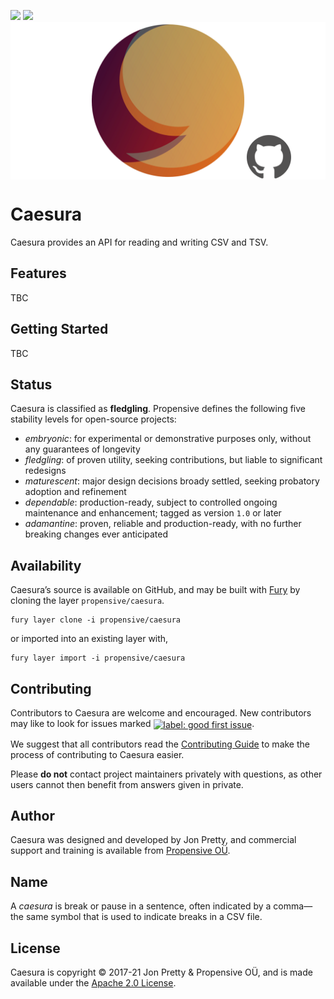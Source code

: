 [<img src="https://img.shields.io/discord/633198088311537684?color=8899f7&label=DISCORD&style=for-the-badge" height="24">](https://discord.gg/v7CjtbnwDq)
[<img src="https://vent.dev/badge/propensive/caesura" height="24">](https://vent.dev/)
<img src="/doc/images/github.png" valign="middle">

# Caesura

Caesura provides an API for reading and writing CSV and TSV.

## Features

TBC

## Getting Started

TBC

## Status

Caesura is classified as __fledgling__. Propensive defines the following five stability levels for open-source projects:

- _embryonic_: for experimental or demonstrative purposes only, without any guarantees of longevity
- _fledgling_: of proven utility, seeking contributions, but liable to significant redesigns
- _maturescent_: major design decisions broady settled, seeking probatory adoption and refinement
- _dependable_: production-ready, subject to controlled ongoing maintenance and enhancement; tagged as version `1.0` or later
- _adamantine_: proven, reliable and production-ready, with no further breaking changes ever anticipated

## Availability

Caesura&rsquo;s source is available on GitHub, and may be built with [Fury](https://github.com/propensive/fury) by
cloning the layer `propensive/caesura`.
```
fury layer clone -i propensive/caesura
```
or imported into an existing layer with,
```
fury layer import -i propensive/caesura
```

## Contributing

Contributors to Caesura are welcome and encouraged. New contributors may like to look for issues marked
<a href="https://github.com/propensive/caesura/labels/good%20first%20issue"><img alt="label: good first issue"
src="https://img.shields.io/badge/-good%20first%20issue-67b6d0.svg" valign="middle"></a>.

We suggest that all contributors read the [Contributing Guide](/contributing.md) to make the process of
contributing to Caesura easier.

Please __do not__ contact project maintainers privately with questions, as other users cannot then benefit from
answers given in private.

## Author

Caesura was designed and developed by Jon Pretty, and commercial support and training is available from
[Propensive O&Uuml;](https://propensive.com/).



## Name

A _caesura_ is break or pause in a sentence, often indicated by a comma—the same symbol that is used to indicate breaks in a CSV file.

## License

Caesura is copyright &copy; 2017-21 Jon Pretty & Propensive O&Uuml;, and is made available under the
[Apache 2.0 License](/license.md).
